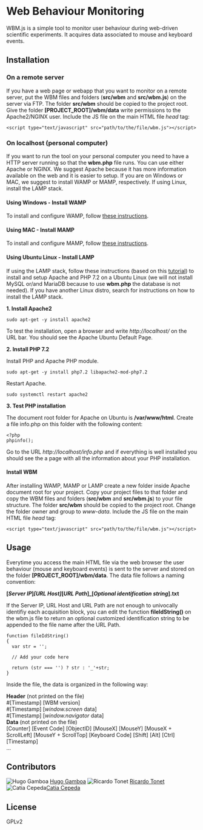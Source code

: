 # Web Behaviour Monitoring

WBM.js is a simple tool to monitor user behaviour during web-driven scientific experiments. It acquires data associated to mouse and keyboard events.

## Installation

### On a remote server

If you have a web page or webapp that you want to monitor on a remote server, put the WBM files and folders (**src/wbm** and **src/wbm.js**) on the server via FTP. The folder **src/wbm** should be copied to the project root. Give the folder **[PROJECT_ROOT]/wbm/data** write permissions to the Apache2/NGINX user. Include the JS file on the main HTML file *head* tag:

```
<script type="text/javascript" src="path/to/the/file/wbm.js"></script>
```

### On localhost (personal computer)
If you want to run the tool on your personal computer you need to have a HTTP server running so that the **wbm.php** file runs. You can use either Apache or NGINX. We suggest Apache because it has more information available on the web and it is easier to setup. If you are on Windows or MAC, we suggest to install WAMP or MAMP, respectively. If using Linux, install the LAMP stack.

#### Using Windows - Install WAMP
To install and configure WAMP, follow [these instructions](https://www.makeuseof.com/tag/how-to-set-up-your-own-wampserver/).

#### Using MAC - Install MAMP
To install and configure MAMP, follow [these instructions](https://www.betterhostreview.com/install-mamp-mac.html).

#### Using Ubuntu Linux - Install LAMP
If using the LAMP stack, follow these instructions (based on this [tutorial](https://www.howtoforge.com/tutorial/install-apache-with-php-and-mysql-on-ubuntu-18-04-lamp/)) to install and setup Apache and PHP 7.2 on a Ubuntu Linux (we will not install MySQL or/and MariaDB because to use **wbm.php** the database is not needed). If you have another Linux distro, search for instructions on how to install the LAMP stack.

**1. Install Apache2**
```
sudo apt-get -y install apache2
```
To test the installation, open a browser and write *http://localhost/* on the URL bar. You should see the Apache Ubuntu Default Page.

**2. Install PHP 7.2**

Install PHP and Apache PHP module.
```
sudo apt-get -y install php7.2 libapache2-mod-php7.2
```
Restart Apache.
```
sudo systemctl restart apache2
```
**3. Test PHP installation**

The document root folder for Apache on Ubuntu is **/var/www/html**. Create a file info.php on this folder with the following content:
```
<?php 
phpinfo();
```
Go to the URL *http://localhost/info.php* and if everything is well installed you should see the a page with all the information about your PHP installation.

#### Install WBM

After installing WAMP, MAMP or LAMP create a new folder inside Apache document root for your project. Copy your project files to that folder and copy the WBM files and folders (**src/wbm** and **src/wbm.js**) to your file structure. The folder **src/wbm** should be copied to the project root. Change the folder owner and group to *www-data*. Include the JS file on the main HTML file *head* tag:
```
<script type="text/javascript" src="path/to/the/file/wbm.js"></script>
```

## Usage

Everytime you access the main HTML file via the web browser the user behaviour (mouse and keyboard events) is sent to the server and stored on the folder **[PROJECT_ROOT]/wbm/data**. The data file follows a naming convention: 

**[_Server IP_]_[_URL Host_]_[_URL Path_]_[_Optional identification string_].txt**

If the Server IP, URL Host and URL Path are not enough to univocally identifiy each acquisition block, you can edit the function **fileIdString()** on the wbm.js file to return an optional customized identification string to be appended to the file name after the URL Path.

```
function fileIdString()
{
  var str = '';

  // Add your code here

  return (str === '') ? str : '_'+str;
}
```

Inside the file, the data is organized in the following way:

**Header** (not printed on the file) \
\#[Timestamp] [WBM version] \
\#[Timestamp] [*window.screen* data] \
\#[Timestamp] [*window.navigator* data] \
**Data** (not printed on the file) \
[Counter] [Event Code] [ObjectID] [MouseX] [MouseY] [MouseX + ScrollLeft] [MouseY + ScrollTop] [Keyboard Code]  [Shift] [Alt] [Ctrl] [Timestamp] \
...

## Contributors

![Hugo Gamboa](https://avatars3.githubusercontent.com/u/669947?s=40&v=4) [Hugo Gamboa](https://github.com/hgamboa)
![Ricardo Tonet](https://avatars1.githubusercontent.com/u/1868045?s=40&v=4) [Ricardo Tonet](https://github.com/blackchacal)
![Catia Cepeda](https://avatars2.githubusercontent.com/u/9532534?s=40&v=4)[Catia Cepeda](https://github.com/catiamcepeda)

## License

GPLv2